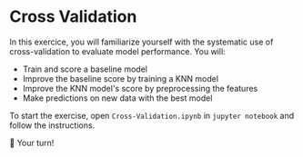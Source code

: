# Cross Validation

In this exercice, you will familiarize yourself with the systematic use of cross-validation to evaluate model performance. You will:

- Train and score a baseline model
- Improve the baseline score by training a KNN model
- Improve the KNN model's score by preprocessing the features
- Make predictions on new data with the best model

To start the exercise, open `Cross-Validation.ipynb` in `jupyter notebook` and follow the instructions.

🚀 Your turn!


